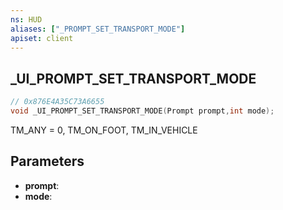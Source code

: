 ```yaml
---
ns: HUD
aliases: ["_PROMPT_SET_TRANSPORT_MODE"]
apiset: client
---
```

## _UI_PROMPT_SET_TRANSPORT_MODE

```c
// 0x876E4A35C73A6655
void _UI_PROMPT_SET_TRANSPORT_MODE(Prompt prompt,int mode);
```

TM_ANY = 0,
TM_ON_FOOT,
TM_IN_VEHICLE

## Parameters
* **prompt**:
* **mode**: